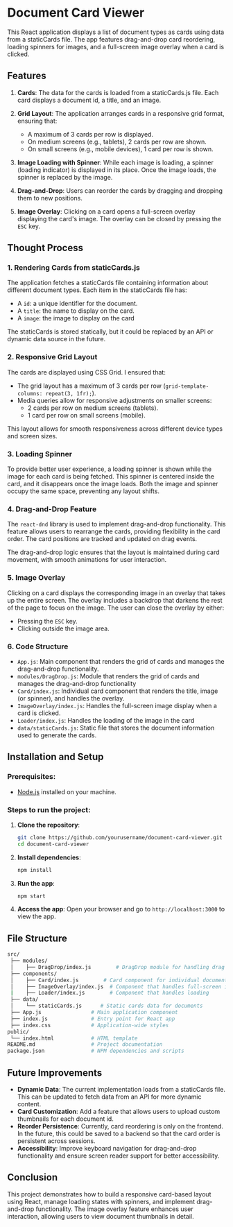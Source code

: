 
# Document Card Viewer

This React application displays a list of document types as cards using data from a staticCards file. The app features drag-and-drop card reordering, loading spinners for images, and a full-screen image overlay when a card is clicked.

## Features

1. **Cards**: The data for the cards is loaded from a staticCards.js file. Each card displays a document id, a title, and an image.
   
2. **Grid Layout**: The application arranges cards in a responsive grid format, ensuring that:
   - A maximum of 3 cards per row is displayed.
   - On medium screens (e.g., tablets), 2 cards per row are shown.
   - On small screens (e.g., mobile devices), 1 card per row is shown.

3. **Image Loading with Spinner**: While each image is loading, a spinner (loading indicator) is displayed in its place. Once the image loads, the spinner is replaced by the image.

4. **Drag-and-Drop**: Users can reorder the cards by dragging and dropping them to new positions.

5. **Image Overlay**: Clicking on a card opens a full-screen overlay displaying the card's image. The overlay can be closed by pressing the `ESC` key.

## Thought Process

### 1. Rendering Cards from staticCards.js
The application fetches a staticCards file containing information about different document types. Each item in the staticCards file has:
- A `id`: a unique identifier for the document.
- A `title`: the name to display on the card.
- A `image`: the image to display on the card

The staticCards is stored statically, but it could be replaced by an API or dynamic data source in the future.

### 2. Responsive Grid Layout
The cards are displayed using CSS Grid. I ensured that:
- The grid layout has a maximum of 3 cards per row (`grid-template-columns: repeat(3, 1fr);`).
- Media queries allow for responsive adjustments on smaller screens:
  - 2 cards per row on medium screens (tablets).
  - 1 card per row on small screens (mobile).

This layout allows for smooth responsiveness across different device types and screen sizes.

### 3. Loading Spinner
To provide better user experience, a loading spinner is shown while the image for each card is being fetched. This spinner is centered inside the card, and it disappears once the image loads. Both the image and spinner occupy the same space, preventing any layout shifts.

### 4. Drag-and-Drop Feature
The `react-dnd` library is used to implement drag-and-drop functionality. This feature allows users to rearrange the cards, providing flexibility in the card order. The card positions are tracked and updated on drag events.

The drag-and-drop logic ensures that the layout is maintained during card movement, with smooth animations for user interaction.

### 5. Image Overlay
Clicking on a card displays the corresponding image in an overlay that takes up the entire screen. The overlay includes a backdrop that darkens the rest of the page to focus on the image. The user can close the overlay by either:
- Pressing the `ESC` key.
- Clicking outside the image area.

### 6. Code Structure
- `App.js`: Main component that renders the grid of cards and manages the drag-and-drop functionality.
- `modules/DragDrop.js`: Module that renders the grid of cards and manages the drag-and-drop functionality
- `Card/index.js`: Individual card component that renders the title, image (or spinner), and handles the overlay.
- `ImageOverlay/index.js`: Handles the full-screen image display when a card is clicked.
- `Loader/index.js`: Handles the loading of the image in the card
- `data/staticCards.js`: Static file that stores the document information used to generate the cards.

## Installation and Setup

### Prerequisites:
- [Node.js](https://nodejs.org/) installed on your machine.

### Steps to run the project:

1. **Clone the repository**:
   ```bash
   git clone https://github.com/yourusername/document-card-viewer.git
   cd document-card-viewer
   ```

2. **Install dependencies**:
   ```bash
   npm install
   ```

3. **Run the app**:
   ```bash
   npm start
   ```

4. **Access the app**:
   Open your browser and go to `http://localhost:3000` to view the app.

## File Structure

```bash
src/
 ├── modules/
 │    ├── DragDrop/index.js        # DragDrop module for handling drag and drop events
 ├── components/
 │    ├── Card/index.js        # Card component for individual document cards
 │    ├── ImageOverlay/index.js  # Component that handles full-screen image overlay
 |    ├── Loader/index.js        # Component that handles loading
 ├── data/
 │    └── staticCards.js      # Static cards data for documents
 ├── App.js                # Main application component
 ├── index.js              # Entry point for React app
 ├── index.css             # Application-wide styles
public/
 └── index.html            # HTML template
README.md                  # Project documentation
package.json               # NPM dependencies and scripts
```

## Future Improvements

- **Dynamic Data**: The current implementation loads from a staticCards file. This can be updated to fetch data from an API for more dynamic content.
- **Card Customization**: Add a feature that allows users to upload custom thumbnails for each document id.
- **Reorder Persistence**: Currently, card reordering is only on the frontend. In the future, this could be saved to a backend so that the card order is persistent across sessions.
- **Accessibility**: Improve keyboard navigation for drag-and-drop functionality and ensure screen reader support for better accessibility.

## Conclusion

This project demonstrates how to build a responsive card-based layout using React, manage loading states with spinners, and implement drag-and-drop functionality. The image overlay feature enhances user interaction, allowing users to view document thumbnails in detail.
